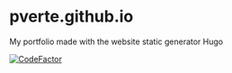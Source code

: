 # pverte.github.io
My portfolio made with the website static generator Hugo

[![CodeFactor](https://www.codefactor.io/repository/github/pverte/pverte.github.io/badge)](https://www.codefactor.io/repository/github/pverte/pverte.github.io)
